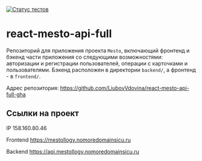 [![Статус тестов](../../actions/workflows/tests.yml/badge.svg)](../../actions/workflows/tests.yml)

# react-mesto-api-full
Репозиторий для приложения проекта `Mesto`, включающий фронтенд и бэкенд части приложения со следующими возможностями: авторизации и регистрации пользователей, операции с карточками и пользователями. Бэкенд расположен в директории `backend/`, а фронтенд - в `frontend/`. 

Адрес репозитория: https://github.com/LiubovVdovina/react-mesto-api-full-gha

## Ссылки на проект

IP 158.160.80.46

Frontend https://mestollogy.nomoredomainsicu.ru

Backend https://api.mestollogy.nomoredomainsicu.ru
